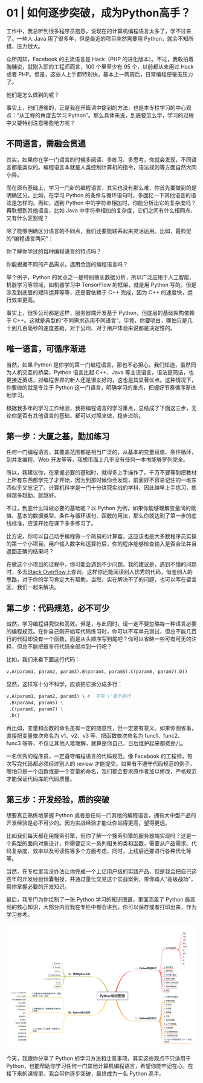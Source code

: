 # 01 | 如何逐步突破，成为Python高手？

工作中，我总听到很多程序员抱怨，说现在的计算机编程语言太多了，学不过来了。一些人 Java 用了很多年，但是最近的项目突然需要用 Python，就会不知所措，压力很大。

众所周知，Facebook 的主流语言是 Hack（PHP 的进化版本）。不过，我敢拍着胸脯说，就刚入职的工程师而言，100 个里至少有 95 个，以前都从未用过 Hack 或者 PHP。但是，这些人上手都特别快，基本上一两周后，日常编程便毫无压力了。

他们是怎么做到的呢？

事实上，他们遵循的，正是我在开篇词中提到的方法，也是本专栏学习的中心观点：“从工程的角度去学习 Python”。那么具体来说，到底要怎么学，学习的过程中又要特别注意哪些地方呢？

## **不同语言，需融会贯通**

其实，如果你在学一门语言的时候多阅读、多练习、多思考，你就会发现，不同语言都是类似的。编程语言本就是人类控制计算机的指令，语法规则等方面自然大同小异。

而在原有基础上，学习一门新的编程语言，其实也没有那么难，你首先要做到的是明确区分。比如，在学习 Python 的条件与循环语句时，多回忆一下其他语言的语法是怎样的。再如，遇到 Python 中的字符串相加时，你能分析出它的复杂度吗？再联想到其他语言，比如 Java 中字符串相加的复杂度，它们之间有什么相同点、又有什么区别呢？

除了能够明确区分语言的不同点，我们还要能联系起来灵活运用。比如，最典型的“编程语言两问”：

你了解你学过的每种编程语言的特点吗？

你能根据不同的产品需求，选用合适的编程语言吗？

举个例子，Python 的优点之一是特别擅长数据分析，所以广泛应用于人工智能、机器学习等领域，如机器学习中 TensorFlow 的框架，就是用 Python 写的。但是涉及到底层的矩阵运算等等，还是要依赖于 C++ 完成，因为 C++ 的速度快，运行效率更高。

事实上，很多公司都是这样，服务器端开发基于 Python，但底层的基础架构依赖于 C++。这就是典型的“不同需求选用不同语言”。毕竟，你要明白，哪怕只是几十到几百毫秒的速度差距，对于公司、对于用户体验来说都是决定性的。

## **唯一语言，可循序渐进**

当然，如果 Python 是你学的第一门编程语言，那也不必担心。我们知道，虽然同为人机交互的桥梁，Python 语言比起 C++、Java 等主流语言，语法更简洁，也更接近英语，对编程世界的新人还是很友好的，这也是其显著优点。这种情况下，你要做的就是专注于 Python 这一门语言，明确学习的重点，把握好节奏循序渐进地学习。

根据我多年的学习工作经验，我把编程语言的学习重点，总结成了下面这三步，无论你是否有其他语言的基础，都可以对照来做，稳步进阶。

## **第一步：大厦之基，勤加练习**

任何一门编程语言，其覆盖范围都是相当广泛的，从基本的变量赋值、条件循环，到并发编程、Web 开发等等，我想市面上几乎没有任何一本书能够罗列完全。

所以，我建议你，在掌握必要的基础时，就得多上手操作了。千万不要等到把教材上所有东西都学完了才开始，因为到那时候你会发现，前面好不容易记住的一堆东西似乎又忘记了。计算机科学是一门十分讲究实战的学科，因此越早上手练习，练得越多越勤，就越好。

不过，到底什么叫做必要的基础呢？以 Python 为例，如果你能够理解变量间的赋值、基本的数据类型、条件与循环语句、函数的用法，那么你就达到了第一步的底线标准，应该开始在课下多多练习了。

比方说，你可以自己动手编程做一个简易的计算器，这应该也是大多数程序员实操的第一个小项目。用户输入数字和运算符后，你的程序能够检查输入是否合法并且返回正确的结果吗？

在做这个小项目的过程中，你可能会遇到不少问题。我的建议是，遇到不懂的问题时，多去[Stack Overflow](https://stackoverflow.com/)上查询，这样你还能阅读别人优秀的代码，借鉴别人的思路，对于你的学习肯定大有帮助。当然，实在解决不了的问题，也可以写在留言区，我们一起来解决。

## **第二步：代码规范，必不可少**

诚然，学习编程讲究快和高效。但是，与此同时，请一定不要忽略每一种语言必要的编程规范。在你自己刚开始写代码练习时，你可以不写单元测试，但总不能几百行的代码却没有一个函数，而是从头顺序写到尾吧？你可以省略一些可有可无的注释，但总不能把很多行代码全部并到一行吧？

比如，我们来看下面这行代码：

```python
v.A(param1, param2, param3).B(param4, param5).C(param6, param7).D()

```

显然，这样写十分不科学，应该把它拆分成多行：

```python
v.A(param1, param2, param3) \ #  字符'\'表示换行
 .B(param4, param5) \
 .C(param6, param7) \
 .D()

```

再比如，变量和函数的命名虽有一定的随意性，但一定要有意义。如果你图省事，直接把变量依次命名为 v1、v2、v3 等，把函数依次命名为 func1、func2、func3 等等，不仅让其他人难理解，就算是你自己，日后维护起来都费劲儿。

一名优秀的程序员，一定遵守编程语言的代码规范。像 Facebook 的工程师，每次写完代码都必须经过别人的 review 才能提交。如果有不遵守代码规范的例子，哪怕只是一个函数或是一个变量的命名，我们都会要求原作者加以修改，严格规范才能保证代码库的代码质量。

## **第三步：开发经验，质的突破**

想要真正熟练地掌握 Python 或者是任何一门其他的编程语言，拥有大中型产品的开发经验是必不可少的。因为实战经验才能让你站得更高，望得更远。

比如我们每天都在用搜索引擎，但你了解一个搜索引擎的服务器端实现吗？这是一个典型的面向对象设计，你需要定义一系列相关的类和函数，需要从产品需求、代码复杂度、效率以及可读性等多个方面考虑，同时，上线后还要进行各种优化等等。

当然，在专栏里我没办法让你完成一个上亿用户级的实践产品，但是我会把自己这些年的开发经验倾囊相授，并通过量化交易这个实战案例，带你踏入“高级战场”，帮你掌握必要的开发知识。

最后，我专门为你绘制了一张 Python 学习的知识图谱，里面涵盖了 Python 最高频的核心知识，大部分内容我在专栏中都会讲到。你可以保存或者打印出来，作为学习参考。

![1560674130470](image/1560674130470.png)

今天，我跟你分享了 Python 的学习方法和注意事项，其实这些观点不只适用于 Python，也能帮助你学习任何一门其他计算机编程语言，希望你能牢记在心。在接下来的课程里，我会带你逐步突破，最终成为一名 Python 高手。